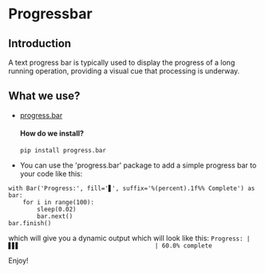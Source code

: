 # Progressbar
## Introduction
A text progress bar is typically used to display the progress of a long running operation, providing a visual cue that processing is underway.
## What we use?
* [progress.bar](https://pypi.org/project/progress/)
    #### How do we install?
      pip install progress.bar
* You can use the 'progress.bar' package to add a simple progress bar to your code like this:
```
with Bar('Progress:', fill='▋', suffix='%(percent).1f%% Complete') as bar:
    for i in range(100):
        sleep(0.02)
        bar.next()
bar.finish()
```
which will give you a dynamic output which will look like this:
 `Progress: |▋▋▋                                      | 60.0% complete` 


Enjoy!

